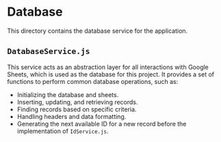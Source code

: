 # Database

This directory contains the database service for the application.

## `DatabaseService.js`

This service acts as an abstraction layer for all interactions with Google Sheets, which is used as the database for this project. It provides a set of functions to perform common database operations, such as:

- Initializing the database and sheets.
- Inserting, updating, and retrieving records.
- Finding records based on specific criteria.
- Handling headers and data formatting.
- Generating the next available ID for a new record before the implementation of `IdService.js`.